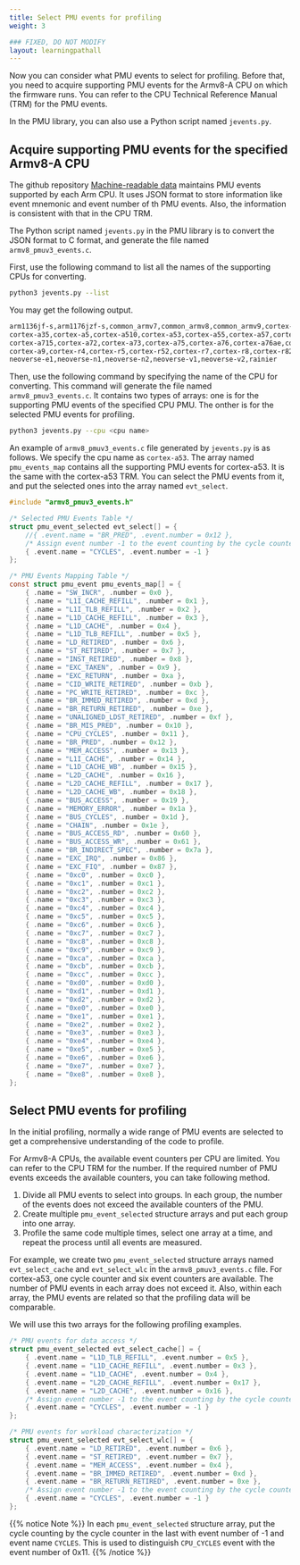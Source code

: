 ```yaml
---
title: Select PMU events for profiling
weight: 3

### FIXED, DO NOT MODIFY
layout: learningpathall
---
```

Now you can consider what PMU events to select for profiling. Before that, you need to acquire supporting PMU events for the Armv8-A CPU on which the firmware runs. You can refer to the CPU Technical Reference Manual (TRM) for the PMU events.

In the PMU library, you can also use a Python script named `jevents.py`.

## Acquire supporting PMU events for the specified Armv8-A CPU

The github repository [Machine-readable data](https://github.com/ARM-software/data/tree/master) maintains PMU events supported by each Arm CPU. It uses JSON format to store information like event mnemonic and event number of th PMU events. Also, the information is consistent with that in the CPU TRM.

The Python script named `jevents.py` in the PMU library is to convert the JSON format to C format, and generate the file named `armv8_pmuv3_events.c`.

First, use the following command to list all the names of the supporting CPUs for converting.

``` bash
python3 jevents.py --list
```

You may get the following output.

``` bash
arm1136jf-s,arm1176jzf-s,common_armv7,common_armv8,common_armv9,cortex-a15,cortex-a17,cortex-a32,cortex-a34,
cortex-a35,cortex-a5,cortex-a510,cortex-a53,cortex-a55,cortex-a57,cortex-a65,cortex-a65ae,cortex-a7,cortex-a710,
cortex-a715,cortex-a72,cortex-a73,cortex-a75,cortex-a76,cortex-a76ae,cortex-a77,cortex-a78,cortex-a78c,cortex-a8,
cortex-a9,cortex-r4,cortex-r5,cortex-r52,cortex-r7,cortex-r8,cortex-r82,cortex-x1,cortex-x1c,cortex-x2,cortex-x3,
neoverse-e1,neoverse-n1,neoverse-n2,neoverse-v1,neoverse-v2,rainier 
```

Then, use the following command by specifying the name of the CPU for converting. This command will generate the file named `armv8_pmuv3_events.c`. It contains two types of arrays: one is for the supporting PMU events of the specified CPU PMU. The onther is for the selected PMU events for profiling.

``` bash
python3 jevents.py --cpu <cpu name>
```

An example of `armv8_pmuv3_events.c` file generated by `jevents.py` is as follows. We specify the cpu name as `cortex-a53`. The array named `pmu_events_map` contains all the supporting PMU events for cortex-a53. It is the same with the cortex-a53 TRM. You can select the PMU events from it, and put the selected ones into the array named `evt_select`.

```c
#include "armv8_pmuv3_events.h"

/* Selected PMU Events Table */
struct pmu_event_selected evt_select[] = {
    //{ .event.name = "BR_PRED", .event.number = 0x12 },
    /* Assign event number -1 to the event counting by the cycle counter and place it at the end of the table */
    { .event.name = "CYCLES", .event.number = -1 } 
};

/* PMU Events Mapping Table */
const struct pmu_event pmu_events_map[] = {
    { .name = "SW_INCR", .number = 0x0 },
    { .name = "L1I_CACHE_REFILL", .number = 0x1 },
    { .name = "L1I_TLB_REFILL", .number = 0x2 },
    { .name = "L1D_CACHE_REFILL", .number = 0x3 },
    { .name = "L1D_CACHE", .number = 0x4 },
    { .name = "L1D_TLB_REFILL", .number = 0x5 },
    { .name = "LD_RETIRED", .number = 0x6 },
    { .name = "ST_RETIRED", .number = 0x7 },
    { .name = "INST_RETIRED", .number = 0x8 },
    { .name = "EXC_TAKEN", .number = 0x9 },
    { .name = "EXC_RETURN", .number = 0xa },
    { .name = "CID_WRITE_RETIRED", .number = 0xb },
    { .name = "PC_WRITE_RETIRED", .number = 0xc },
    { .name = "BR_IMMED_RETIRED", .number = 0xd },
    { .name = "BR_RETURN_RETIRED", .number = 0xe },
    { .name = "UNALIGNED_LDST_RETIRED", .number = 0xf },
    { .name = "BR_MIS_PRED", .number = 0x10 },
    { .name = "CPU_CYCLES", .number = 0x11 },
    { .name = "BR_PRED", .number = 0x12 },
    { .name = "MEM_ACCESS", .number = 0x13 },
    { .name = "L1I_CACHE", .number = 0x14 },
    { .name = "L1D_CACHE_WB", .number = 0x15 },
    { .name = "L2D_CACHE", .number = 0x16 },
    { .name = "L2D_CACHE_REFILL", .number = 0x17 },
    { .name = "L2D_CACHE_WB", .number = 0x18 },
    { .name = "BUS_ACCESS", .number = 0x19 },
    { .name = "MEMORY_ERROR", .number = 0x1a },
    { .name = "BUS_CYCLES", .number = 0x1d },
    { .name = "CHAIN", .number = 0x1e },
    { .name = "BUS_ACCESS_RD", .number = 0x60 },
    { .name = "BUS_ACCESS_WR", .number = 0x61 },
    { .name = "BR_INDIRECT_SPEC", .number = 0x7a },
    { .name = "EXC_IRQ", .number = 0x86 },
    { .name = "EXC_FIQ", .number = 0x87 },
    { .name = "0xc0", .number = 0xc0 },
    { .name = "0xc1", .number = 0xc1 },
    { .name = "0xc2", .number = 0xc2 },
    { .name = "0xc3", .number = 0xc3 },
    { .name = "0xc4", .number = 0xc4 },
    { .name = "0xc5", .number = 0xc5 },
    { .name = "0xc6", .number = 0xc6 },
    { .name = "0xc7", .number = 0xc7 },
    { .name = "0xc8", .number = 0xc8 },
    { .name = "0xc9", .number = 0xc9 },
    { .name = "0xca", .number = 0xca },
    { .name = "0xcb", .number = 0xcb },
    { .name = "0xcc", .number = 0xcc },
    { .name = "0xd0", .number = 0xd0 },
    { .name = "0xd1", .number = 0xd1 },
    { .name = "0xd2", .number = 0xd2 },
    { .name = "0xe0", .number = 0xe0 },
    { .name = "0xe1", .number = 0xe1 },
    { .name = "0xe2", .number = 0xe2 },
    { .name = "0xe3", .number = 0xe3 },
    { .name = "0xe4", .number = 0xe4 },
    { .name = "0xe5", .number = 0xe5 },
    { .name = "0xe6", .number = 0xe6 },
    { .name = "0xe7", .number = 0xe7 },
    { .name = "0xe8", .number = 0xe8 },
};
```

## Select PMU events for profiling

In the initial profiling, normally a wide range of PMU events are selected to get a comprehensive understanding of the code to profile.

For Armv8-A CPUs, the available event counters per CPU are limited. You can refer to the CPU TRM for the number. If the required number of PMU events exceeds the available counters, you can take following method.

1. Divide all PMU events to select into groups. In each group, the number of the events does not exceed the available counters of the PMU.
2. Create multiple `pmu_event_selected` structure arrays and put each group into one array.
3. Profile the same code multiple times, select one array at a time, and repeat the process until all events are measured. 

For example, we create two `pmu_event_selected` structure arrays named `evt_select_cache` and `evt_select_wlc` in the `armv8_pmuv3_events.c` file. For cortex-a53, one cycle counter and six event counters are available. The number of PMU events in each array does not exceed it. Also, within each array, the PMU events are related so that the profiling data will be comparable.

We will use this two arrays for the following profiling examples.

``` c
/* PMU events for data access */
struct pmu_event_selected evt_select_cache[] = {
    { .event.name = "L1D_TLB_REFILL", .event.number = 0x5 },
    { .event.name = "L1D_CACHE_REFILL", .event.number = 0x3 },
    { .event.name = "L1D_CACHE", .event.number = 0x4 },
    { .event.name = "L2D_CACHE_REFILL", .event.number = 0x17 },
    { .event.name = "L2D_CACHE", .event.number = 0x16 },
	/* Assign event number -1 to the event counting by the cycle counter and place it at the end of the table */
    { .event.name = "CYCLES", .event.number = -1 } 
};

/* PMU events for workload characterization */
struct pmu_event_selected evt_select_wlc[] = {
    { .event.name = "LD_RETIRED", .event.number = 0x6 },
    { .event.name = "ST_RETIRED", .event.number = 0x7 },
    { .event.name = "MEM_ACCESS", .event.number = 0x4 },
    { .event.name = "BR_IMMED_RETIRED", .event.number = 0xd },
    { .event.name = "BR_RETURN_RETIRED", .event.number = 0xe },
	/* Assign event number -1 to the event counting by the cycle counter and place it at the end of the table */
    { .event.name = "CYCLES", .event.number = -1 } 
};
```

{{% notice Note %}}
In each `pmu_event_selected` structure array, put the cycle counting by the cycle counter in the last with event number of -1 and event name `CYCLES`. This is used to distinguish `CPU_CYCLES` event with the event number of 0x11.
{{% /notice %}}